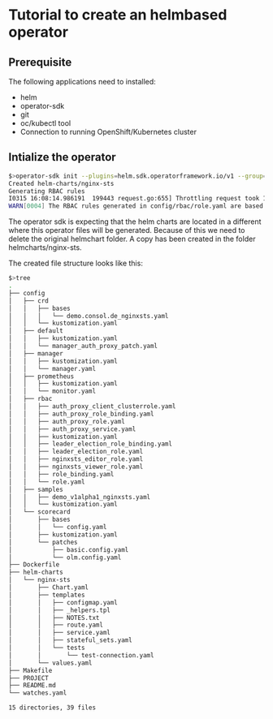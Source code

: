 # Tutorial to create an helmbased operator

## Prerequisite 

The following applications need to installed:

- helm
- operator-sdk
- git
- oc/kubectl tool
- Connection to running OpenShift/Kubernetes cluster

## Intialize the operator

``` bash
$>operator-sdk init --plugins=helm.sdk.operatorframework.io/v1 --group=demo --domain=consol.de --helm-chart=nginx-sts --project-name=nginx-sts
Created helm-charts/nginx-sts
Generating RBAC rules
I0315 16:08:14.986191  199443 request.go:655] Throttling request took 1.004878088s, request: GET:https://api.crc.testing:6443/apis/coordination.k8s.io/v1beta1?timeout=32s
WARN[0004] The RBAC rules generated in config/rbac/role.yaml are based on the chart's default manifest. Some rules may be missing for resources that are only enabled with custom values, and some existing rules may be overly broad. Double check the rules generated in config/rbac/role.yaml to ensure they meet the operator's permission requirements.
```

The operator sdk is expecting that the helm charts are located in a different where this operator files will be generated. Because of this we need to delete the original helmchart folder. A copy has been created in the folder helmcharts/nginx-sts.

The created file structure looks like this:

``` bash
$>tree
.
├── config
│   ├── crd
│   │   ├── bases
│   │   │   └── demo.consol.de_nginxsts.yaml
│   │   └── kustomization.yaml
│   ├── default
│   │   ├── kustomization.yaml
│   │   └── manager_auth_proxy_patch.yaml
│   ├── manager
│   │   ├── kustomization.yaml
│   │   └── manager.yaml
│   ├── prometheus
│   │   ├── kustomization.yaml
│   │   └── monitor.yaml
│   ├── rbac
│   │   ├── auth_proxy_client_clusterrole.yaml
│   │   ├── auth_proxy_role_binding.yaml
│   │   ├── auth_proxy_role.yaml
│   │   ├── auth_proxy_service.yaml
│   │   ├── kustomization.yaml
│   │   ├── leader_election_role_binding.yaml
│   │   ├── leader_election_role.yaml
│   │   ├── nginxsts_editor_role.yaml
│   │   ├── nginxsts_viewer_role.yaml
│   │   ├── role_binding.yaml
│   │   └── role.yaml
│   ├── samples
│   │   ├── demo_v1alpha1_nginxsts.yaml
│   │   └── kustomization.yaml
│   └── scorecard
│       ├── bases
│       │   └── config.yaml
│       ├── kustomization.yaml
│       └── patches
│           ├── basic.config.yaml
│           └── olm.config.yaml
├── Dockerfile
├── helm-charts
│   └── nginx-sts
│       ├── Chart.yaml
│       ├── templates
│       │   ├── configmap.yaml
│       │   ├── _helpers.tpl
│       │   ├── NOTES.txt
│       │   ├── route.yaml
│       │   ├── service.yaml
│       │   ├── stateful_sets.yaml
│       │   └── tests
│       │       └── test-connection.yaml
│       └── values.yaml
├── Makefile
├── PROJECT
├── README.md
└── watches.yaml

15 directories, 39 files
```
